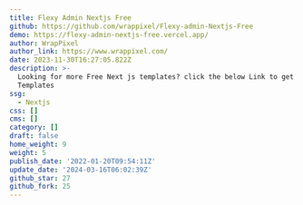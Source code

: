 ```yaml
---
title: Flexy Admin Nextjs Free
github: https://github.com/wrappixel/Flexy-admin-Nextjs-Free
demo: https://flexy-admin-nextjs-free.vercel.app/
author: WrapPixel
author_link: https://www.wrappixel.com/
date: 2023-11-30T16:27:05.822Z
description: >-
  Looking for more Free Next js templates? click the below Link to get More free
  Templates
ssg:
  - Nextjs
css: []
cms: []
category: []
draft: false
home_weight: 9
weight: 5
publish_date: '2022-01-20T09:54:11Z'
update_date: '2024-03-16T06:02:39Z'
github_star: 27
github_fork: 25
---
```


